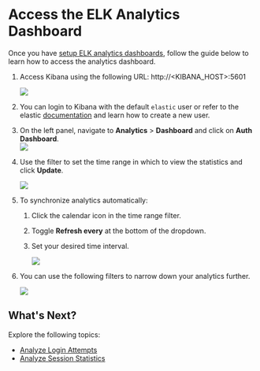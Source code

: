 # Access the ELK Analytics Dashboard

Once you have [setup ELK analytics dashboards]({{base_path}}/deploy/elk-analytics-installation-guide), follow the guide below to learn how to access the analytics dashboard.

1.  Access Kibana using the following URL:
    http://<KIBANA\_HOST\>:5601

    ![]({{base_path}}/assets/img/elk-analytics/accessing-analytics-dashboard/accessing-analytics-dashboard-1.png) 

2.  You can login to Kibana with the default `elastic` user or refer to the elastic [documentation](https://www.elastic.co/guide/en/elasticsearch/reference/current/users-command.html) and learn how to create a new user.

3.  On the left panel, navigate to **Analytics** > **Dashboard** and click on **Auth Dashboard**.  
    ![]({{base_path}}/assets/img/elk-analytics/accessing-analytics-dashboard/accessing-analytics-dashboard-2.png) 

    <!-- Use the navigation panel to explore other dashboards and Kibana features. -->

    <!-- ![]({{base_path}}/assets/img/elk-analytics/accessing-analytics-dashboard/accessing-analytics-dashboard-3.png)  -->

4.  Use the filter to set the time range in which to view the statistics and click **Update**.

    ![]({{base_path}}/assets/img/elk-analytics/accessing-analytics-dashboard/accessing-analytics-dashboard-5.png) 

5.  To synchronize analytics automatically:
    1. Click the calendar icon in the time range filter.
    2. Toggle **Refresh every** at the bottom of the dropdown.
    3. Set your desired time interval.

        ![]({{base_path}}/assets/img/elk-analytics/accessing-analytics-dashboard/accessing-analytics-dashboard-6.png)

6. You can use the following filters to narrow down your analytics further.

    ![]({{base_path}}/assets/img/elk-analytics/accessing-analytics-dashboard/accessing-analytics-dashboard-7.png)


## What's Next?

Explore the following topics:

   -   [Analyze Login Attempts]({{base_path}}/guides/elk-analytics/elk-analyzing-login-attempts)
   -   [Analyze Session Statistics]({{base_path}}/guides/elk-analytics/elk-analyzing-session-statistics)